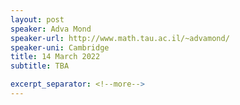 ```yaml
---
layout: post
speaker: Adva Mond
speaker-url: http://www.math.tau.ac.il/~advamond/
speaker-uni: Cambridge
title: 14 March 2022
subtitle: TBA

excerpt_separator: <!--more-->
---
```


<!--more-->
